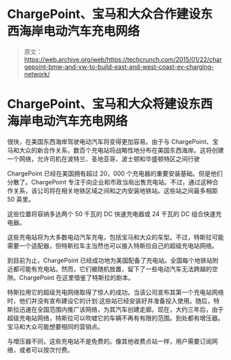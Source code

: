 # ChargePoint、宝马和大众合作建设东西海岸电动汽车充电网络 

> 原文：<https://web.archive.org/web/https://techcrunch.com/2015/01/22/chargepoint-bmw-and-vw-to-build-east-and-west-coast-ev-charging-network/>

# ChargePoint、宝马和大众将建设东西海岸电动汽车充电网络

很快，在美国东西海岸驾驶电动汽车将变得更加容易。由于与 ChargePoint、宝马和大众的新合作关系，数百个充电站将战略性地分布在美国东西海岸。这将创建一个网络，允许司机在波特兰、圣地亚哥、波士顿和华盛顿特区之间行驶

ChargePoint 已经在美国拥有超过 20，000 个充电器的重要安装基础。但是他们分散了。ChargePoint 专注于向企业和市政当局出售充电站。不过，通过这种合作关系，该公司将在相关地铁区域之间和之内安装地铁站。这些站之间最多相距 50 英里。

这些位置将容纳多达两个 50 千瓦的 DC 快速充电器或 24 千瓦的 DC 组合快速充电器。

这些充电站将为大多数电动汽车充电，包括宝马和大众的车型。不过，特斯拉可能需要一个适配器，但特斯拉车主当然也可以接入特斯拉自己的超级充电站网络。

到目前为止，ChargePoint 已经成功地为美国配备了充电站。全国每个地铁站附近都可能有充电站。然而，它们被随机放置，留下了一些电动汽车无法跨越的空隙。ChargePoint 在这里借鉴了特斯拉的剧本。

特斯拉用它的超级充电网络取得了惊人的成功。当该公司宣布其第一个充电站网络时，他们并没有宣布建设它的计划:这些站已经安装好并准备投入使用。随后，特斯拉迅速在全国范围内推广该网络，为其汽车创建走廊。现在，大约三年后，由于超级充电站网络，特斯拉可以吹嘘它的车辆不再有有限的范围。到处都有增压器。宝马和大众可能想要相同的营销点。

与增压器不同，这些充电站不是免费的。像其他收费点站一样，用户需要订阅网络，或者可以按次付费。